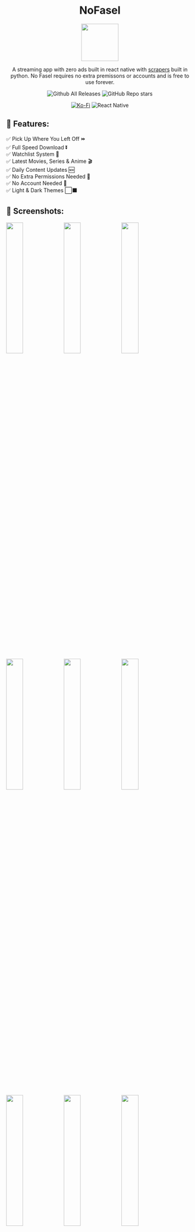 <h1 align="center">NoFasel</h1>

<p align="center">
   <img src="https://imgpile.com/images/d0xOt8.png" width="100px" height="100px">
</p>

<div align="center">

A streaming app with zero ads built in react native with [scrapers](https://github.com/N0-0NE-Dev/no-fasel-scrapers) built in python. No Fasel requires no extra premissons or accounts and is free to use forever.

![Github All Releases](https://img.shields.io/github/downloads/N0-0NE-Dev/NoFasel/total.svg?style=for-the-badge)
![GitHub Repo stars](https://img.shields.io/github/stars/N0-0NE-Dev/NoFasel?style=for-the-badge&color=gold)

[![Ko-Fi](https://img.shields.io/badge/Ko--fi-F16061?style=for-the-badge&logo=ko-fi&logoColor=white)](https://ko-fi.com/ahmedbadawe)
![React Native](https://img.shields.io/badge/react_native-%2320232a.svg?style=for-the-badge&logo=react&logoColor=%2361DAFB)

</div>

## 📖 Features:

✅ Pick Up Where You Left Off ⏩  
✅ Full Speed Download ⏬  
✅ Watchlist System 📃  
✅ Latest Movies, Series & Anime 🎬  
✅ Daily Content Updates 🆕  
✅ No Extra Permissions Needed 🚫  
✅ No Account Needed 🚫  
✅ Light & Dark Themes ⬜⬛

## 📱 Screenshots:

   <p float="left">
      <img src="https://imgpile.com/images/d0xSx4.jpg" width="30%" /> 
      <img src="https://imgpile.com/images/d0x6kk.jpg" width="30%" /> 
      <img src="https://imgpile.com/images/d0x3iu.jpg" width="30%" /> 
      <img src="https://imgpile.com/images/d0xpnM.jpg" width="30%" /> 
      <img src="https://imgpile.com/images/d0xZo2.jpg" width="30%" /> 
      <img src="https://imgpile.com/images/d0xaZG.jpg" width="30%" /> 
      <img src="https://imgpile.com/images/d0xjda.jpg" width="30%" /> 
      <img src="https://imgpile.com/images/d0xyrX.jpg" width="30%" /> 
      <img src="https://imgpile.com/images/d0K4vh.jpg" width="30%" /> 
   </p>

## 🪲 Bugs:

Please check the open and closed issues, update the app to the latest version and restart it at least twice before opening any issues.

## 📄 DMCA:
NoFasel does not own or operate any servers which contain DMCA-protected content, NoFasel scrapes all of its content from third-party websites mainly:

1. [FaselHD](https://www.faselhd.ac/)
2. [Akwam](https://akwam.to/)
3. [HDwatched](https://www.hdwatched.xyz/)

Please bring up any DMCA violation concerns with them not me. 


## ⬇️ Download:

Go to [releases](https://github.com/N0-0NE-Dev/NoFasel/releases) page and download the latest release or you can download it from [IzzyOnDroid](https://apt.izzysoft.de/fdroid/index/apk/com.n00nedev.nofasel) to get automatic updates.

<a href="https://apt.izzysoft.de/fdroid/index/apk/com.n00nedev.nofasel">
   <img src="https://gitlab.com/IzzyOnDroid/repo/-/raw/master/assets/IzzyOnDroid.png" width="40%">
</a>
